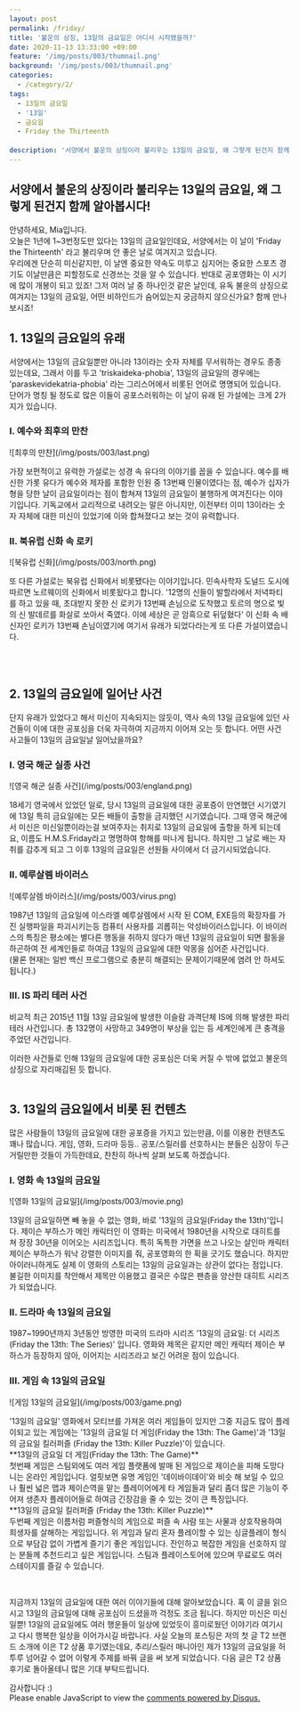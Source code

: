 ```yaml
---
layout: post
permalink: /friday/
title: '불운의 상징, 13일의 금요일은 어디서 시작됐을까?'
date: 2020-11-13 13:33:00 +09:00
feature: '/img/posts/003/thumnail.png'
background: '/img/posts/003/thumnail.png'
categories:
  - /category/2/
tags:
  - 13일의 금요일
  - '13일'
  - 금요일
  - Friday the Thirteenth

description: '서양에서 불운의 상징이라 불리우는 13일의 금요일, 왜 그렇게 된건지 함께 알아봅시다!'
---
```

## 서양에서 불운의 상징이라 불리우는 13일의 금요일, 왜 그렇게 된건지 함께 알아봅시다!

<p>안녕하세요, Mia입니다.<br>
오늘은 1년에 1~3번정도만 있다는 13일의 금요일인데요, 서양에서는 이 날이 'Friday the Thirteenth' 라고 불리우며 안 좋은 날로 여겨지고 있습니다.<br>우리에겐 단순히 미신같지만, 이 날엔 중요한 약속도 미루고 심지어는 중요한 스포츠 경기도 이날만큼은 피할정도로 신경쓰는 것을 알 수 있습니다. 반대로 공포영화는 이 시기에 많이 개봉이 되고 있죠! 그저 여러 날 중 하나인것 같은 날인데, 유독 불운의 상징으로 여겨지는 13일의 금요일, 어떤 비하인드가 숨어있는지 궁금하지 않으신가요?
함께 만나 보시죠!</p>

<h2>1. 13일의 금요일의 유래</h2>

<p>서양에서는 13일의 금요일뿐만 아니라 13이라는 숫자 자체를 무서워하는 경우도 종종 있는데요, 그래서 이를 두고 'triskaideka-phobia', 13일의 금요일의 경우에는 'paraskevidekatria-phobia' 라는 그리스어에서 비롯된 언어로 명명되어 있습니다. 단어가 명칭 될 정도로 많은 이들이 공포스러워하는 이 날이 유래 된 가설에는 크게 2가지가 있습니다. </p>

<h3>I. 예수와 최후의 만찬</h3>
![최후의 만찬](/img/posts/003/last.png)
<p>가장 보편적이고 유력한 가설로는 성경 속 유다의 이야기를 꼽을 수 있습니다. 예수를 배신한 가롯 유다가 예수와 제자를 포함한 인원 중 13번째 인물이였다는 점, 예수가 십자가형을 당한 날이 금요일이라는 점이 합쳐져 13일의 금요일이 불행하게 여겨진다는 이야기입니다. 기독교에서 교리적으로 내려오는 말은 아니지만, 이전부터 이미 13이라는 숫자 자체에 대한 미신이 있었기에 이와 합쳐졌다고 보는 것이 유력합니다.</p>

<h3>II. 북유럽 신화 속 로키</h3>
![북유럽 신화](/img/posts/003/north.png)
<p>또 다른 가설로는 북유럽 신화에서 비롯됐다는 이야기입니다. 민속사학자 도널드 도시에 따르면 노르웨이의 신화에서 비롯됬다고 합니다. '12명의 신들이 발할라에서 저녁파티를 하고 있을 때, 초대받지 못한 신 로키가 13번째 손님으로 도착했고 토르의 명으로 빛의 신 발데르를 화살로 쏘아서 죽였다. 이에 세상은 곧 암흑으로 뒤덮혔다' 이 신화 속 배신자인 로키가 13번째 손님이였기에 여기서 유래가 되었다라는게 또 다른 가설이였습니다.</p>
<br>
<br>

<h2>2. 13일의 금요일에 일어난 사건</h2>

<p>단지 유래가 있었다고 해서 미신이 지속되지는 않듯이, 역사 속의 13일 금요일에 있던 사건들이 이에 대한 공포심을 더욱 자극하여 지금까지 이어져 오는 듯 합니다. 어떤 사건 사고들이 13일의 금요일날 일어났을까요?</p>

<h3>I. 영국 해군 실종 사건</h3>
![영국 해군 실종 사건](/img/posts/003/england.png)
<p>18세기 영국에서 있었던 일로, 당시 13일의 금요일에 대한 공포증이 만연했던 시기였기에 13일 특히 금요일에는 모든 배들이 출항을 금지했던 시기였습니다. 그때 영국 해군에서 미신은 미신일뿐이라는걸 보여주자는 취지로 13일의 금요일에 출항을 하게 되는데요, 이름도 H.M.S.Friday라고 명명하여 항해를 떠나게 됩니다. 하지만 그 날로 배는 자취를 감추게 되고 그 이후 13일의 금요일은 선원들 사이에서 더 금기시되었습니다.</p>

<h3>II. 예루살렘 바이러스</h3>
![예루살렘 바이러스](/img/posts/003/virus.png)
<p>1987년 13일의 금요일에 이스라엘 예루살렘에서 시작 된 COM, EXE등의 확장자를 가진 실행파일을 파괴시키는등 컴퓨터 사용자를 괴롭히는 악성바이러스입니다. 이 바이러스의 특징은 평소에는 별다른 행동을 취하지 않다가 매년 13일의 금요일이 되면 활동을 하곤하여 전 세계인들로 하여금 13일의 금요일에 대한 악몽을 심어준 사건입니다.<br>
(물론 현재는 일반 백신 프로그램으로 충분히 해결되는 문제이기때문에 염려 안 하셔도 됩니다.)</p>

<h3>III. IS 파리 테러 사건</h3>
<p>비교적 최근 2015년 11월 13일 금요일에 발생한 이슬람 과격단체 IS에 의해 발생한 파리 테러 사건입니다. 총 132명이 사망하고 349명이 부상을 입는 등 세계인에게 큰 충격을 주었던 사건입니다.</p>

이러한 사건들로 인해 13일의 금요일에 대한 공포심은 더욱 커질 수 밖에 없었고 불운의 상징으로 자리매김된 듯 합니다.
<br>
<br>

<h2>3. 13일의 금요일에서 비롯 된 컨텐츠</h2>

<p>많은 사람들이 13일의 금요일에 대한 공포증을 가지고 있는만큼, 이를 이용한 컨텐츠도 꽤나 많습니다. 게임, 영화, 드라마 등등.. 공포/스릴러를 선호하시는 분들은 심장이 두근거릴만한 것들이 가득한데요, 찬찬히 하나씩 살펴 보도록 하겠습니다.</p>

<h3>I. 영화 속 13일의 금요일</h3>
![영화 13일의 금요일](/img/posts/003/movie.png)
<p>13일의 금요일하면 빼 놓을 수 없는 영화, 바로 '13일의 금요일(Friday the 13th)'입니다. 제이슨 부하스가 메인 캐릭터인 이 영화는 미국에서 1980년을 시작으로 대히트를 쳐 장장 30년을 이어오는 시리즈입니다. 특히 독특한 가면을 쓰고 나오는 살인마 캐릭터 제이슨 부하스가 워낙 강렬한 이미지를 줘, 공포영화의 한 획을 긋기도 했습니다. 하지만 아이러니하게도 실제 이 영화의 스토리는 13일의 금요일과는 상관이 없다는 점입니다. 불길한 이미지를 착안해서 제목만 이용했고 결국은 수많은 팬층을 양산한 대히트 시리즈가 되었습니다.</p>

<h3>II. 드라마 속 13일의 금요일</h3>
<p>1987~1990년까지 3년동안 방영한 미국의 드라마 시리즈 '13일의 금요일: 더 시리즈(Friday the 13th: The Series)' 입니다. 영화와 제목은 같지만 메인 캐릭터 제이슨 부하스가 등장하지 않아, 이어지는 시리즈라고 보긴 어려운 점이 있습니다.</p>

<h3>III. 게임 속 13일의 금요일</h3>
![게임 13일의 금요일](/img/posts/003/game.png)
<p>'13일의 금요일' 영화에서 모티브를 가져온 여러 게임들이 있지만 그중 지금도 많이 플레이되고 있는 게임에는 '13일의 금요일 더 게임(Friday the 13th: The Game)'과 '13일의 금요일 킬러퍼즐 (Friday the 13th: Killer Puzzle)'이 있습니다.<br>
**13일의 금요일 더 게임(Friday the 13th: The Game)** <br>
첫번째 게임은 스팀외에도 여러 게임 플랫폼에 발매 된 게임으로 제이슨을 피해 도망다니는 온라인 게임입니다. 얼핏보면 유명 게임인 '데이바이데이'와 비슷 해 보일 수 있으나 훨씬 넓은 맵과 제이슨역을 맡는 플레이어에게 타 게임들과 달리 좀더 많은 기능이 주어져 생존자 플레이어들로 하여금 긴장감을 줄 수 있는 것이 큰 특징입니다.<br>
**13일의 금요일 킬러퍼즐 (Friday the 13th: Killer Puzzle)** <br>
두번째 게임은 이름처럼 퍼즐형식의 게임으로 퍼즐 속 사람 또는 사물과 상호작용하여 희생자를 살해하는 게임입니다. 위 게임과 달리 혼자 플레이할 수 있는 싱글플레이 형식으로 부담감 없이 가볍게 즐기기 좋은 게임입니다. 잔인하고 복잡한 게임을 선호하지 않는 분들께 추천드리고 싶은 게임입니다. 스팀과 플레이스토어에 있으며 무료로도 여러 스테이지를 즐길 수 있습니다.</p>
<br>
<p>지금까지 13일의 금요일에 대한 여러 이야기들에 대해 알아보았습니다. 혹 이 글을 읽으시고 13일의 금요일에 대해 공포심이 드셨을까 걱정도 조금 됩니다. 하지만 미신은 미신일뿐! 13일의 금요일에도 여러 행운들이 일상에 있었듯이 흥미로웠던 이야기라 여기시고 다시 행복한 일상을 이어가시길 바랍니다. 사실 오늘의 포스팅은 저의 첫 글 T2 브랜드 소개에 이은 T2 상품 후기였는데요, 추리/스릴러 매니아인 제가 13일의 금요일을 허투루 넘어갈 수 없어 이렇게 주제를 바꿔 글을 써 보게 되었습니다. 다음 글은 T2 상품 후기로 돌아올테니 많은 기대 부탁드립니다.</p>
감사합니다 :)


<div id="disqus_thread"></div>
<script>

/**
*  RECOMMENDED CONFIGURATION VARIABLES: EDIT AND UNCOMMENT THE SECTION BELOW TO INSERT DYNAMIC VALUES FROM YOUR PLATFORM OR CMS.
*  LEARN WHY DEFINING THESE VARIABLES IS IMPORTANT: https://disqus.com/admin/universalcode/#configuration-variables*/
/*
var disqus_config = function () {
this.page.url = PAGE_URL;  // Replace PAGE_URL with your page's canonical URL variable
this.page.identifier = PAGE_IDENTIFIER; // Replace PAGE_IDENTIFIER with your page's unique identifier variable
};
*/
(function() { // DON'T EDIT BELOW THIS LINE
var d = document, s = d.createElement('script');
s.src = 'https://mangorany.disqus.com/embed.js';
s.setAttribute('data-timestamp', +new Date());
(d.head || d.body).appendChild(s);
})();
</script>
<noscript>Please enable JavaScript to view the <a href="https://disqus.com/?ref_noscript">comments powered by Disqus.</a></noscript>
